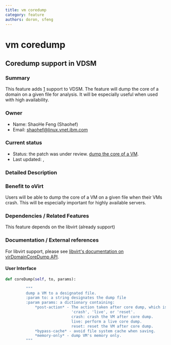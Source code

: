 ```yaml
---
title: vm coredump
category: feature
authors: doron, sfeng
---
```


# vm coredump

## Coredump support in VDSM

### Summary

This feature adds [1](http://en.wikipedia.org/wiki/Core_dump) support to VDSM. The feature will dump the core of a domain on a given file for analysis. It will be especially useful when used with high availability.

### Owner

*   Name: ShaoHe Feng (Shaohef)
*   Email: <shaohef@linux.vnet.ibm.com>

### Current status

*   Status: the patch was under review. [dump the core of a VM](http://gerrit.ovirt.org/#/c/7329).
*   Last updated: ,

### Detailed Description

### Benefit to oVirt

Users will be able to dump the core of a VM on a given file when their VMs crash. This will be especially important for highly available servers.

### Dependencies / Related Features

This feature depends on the libvirt (already support)

### Documentation / External references

For libvirt support, please see [libvirt's documentation on virDomainCoreDump API](https://libvirt.org/html/libvirt-libvirt-domain.html#virDomainCoreDump).

#### User Interface

```python
def coreDump(self, to, params):

         """  
         dump a VM to a designated file.
         :param to: a string designates the dump file 
         :param params: a dictionary containing:
             *post-action* - The action taken after core dump, which is
                             'crash', 'live', or 'reset'.
                             crash: crash the VM after core dump.
                             live: perform a live core dump.
                             reset: reset the VM after core dump.
             *bypass-cache* - avoid file system cache when saving.
             *memory-only* - dump VM's memory only.
         """  
```


